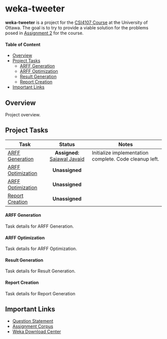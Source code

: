 weka-tweeter
====

**weka-tweeter** is a project for the [CSI4107 Course](http://www.site.uottawa.ca/~diana/csi4107/) at the University of Ottawa. The goal is to try to provide a viable solution for the problems posed in [Assignment 2](http://www.site.uottawa.ca/~diana/csi4107/A2_2014.htm) for the course.

#### Table of Content
* [Overview](#overview)
* [Project Tasks](#project-tasks)
  * [ARFF Generation](#arff-generation)
  * [ARFF Optimization](#arff-optimization)
  * [Result Generation](#result-generation)
  * [Report Creation](#report-creation)
* [Important Links](#important-links)

## Overview
Project overview.

## Project Tasks
| Task | Status | Notes |
| ---- |:------:| ----- |
| [ARFF Generation](#arff-generation) | **Assigned:** [Sajawal Javaid](https://github.com/mjavaid) | Initialize implementation complete. Code cleanup left. |
| [ARFF Optimization](#arff-optimization) | **Unassigned** | |
| [ARFF Optimization](#arff-optimization) | **Unassigned** | |
| [Report Creation](#report-creation) | **Unassigned** | |

#### ARFF Generation
Task details for ARFF Generation.

#### ARFF Optimization
Task details for ARFF Optimization.

#### Result Generation
Task details for Result Generation.

#### Report Creation
Task details for Report Generation

## Important Links
* [Question Statement](http://www.site.uottawa.ca/~diana/csi4107/A2_2014.htm)
* [Assignment Corpus](http://www.site.uottawa.ca/~diana/csi4107/semeval_twitter_data.txt)
* [Weka Download Center](http://www.cs.waikato.ac.nz/ml/weka/downloading.html)

